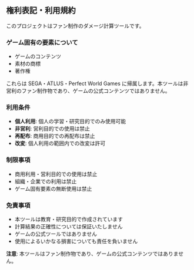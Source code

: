 ## 権利表記・利用規約

このプロジェクトはファン制作のダメージ計算ツールです。

### ゲーム固有の要素について

- ゲームのコンテンツ
- 素材の商標
- 著作権

これらは SEGA・ATLUS・Perfect World Games に帰属します。本ツールは非営利のファン制作物であり、ゲームの公式コンテンツではありません。

### 利用条件

- **個人利用**: 個人の学習・研究目的でのみ使用可能
- **非営利**: 営利目的での使用は禁止
- **再配布**: 商用目的での再配布は禁止
- **改変**: 個人利用の範囲内での改変は許可

### 制限事項

- 商用利用・営利目的での使用は禁止
- 組織・企業での利用は禁止
- ゲーム固有要素の無断使用は禁止

### 免責事項

- 本ツールは教育・研究目的で作成されています
- 計算結果の正確性については保証いたしません
- ゲームの公式ツールではありません
- 使用によるいかなる損害についても責任を負いません

**注意**: 本ツールはファン制作物であり、ゲームの公式コンテンツではありません。
